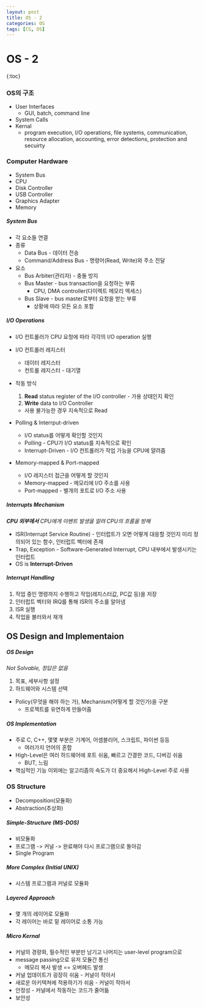 ```yaml
---
layout: post
title: OS - 2
categories: OS
tags: [CS, OS]
---
```


# OS - 2

{:toc}

### OS의 구조

- User Interfaces
  - GUI, batch, command line
- System Calls
- Kernal
  - program execution, I/O operations, file systems, communication, resource allocation, accounting, error detections, protection and secuirty

### Computer Hardware

- System Bus
- CPU
- Disk Controller
- USB Controller
- Graphics Adapter
- Memory

##### System Bus

- 각 요소들 연결
- 종류
  - Data Bus - 데이터 전송
  - Command/Address Bus - 명령어(Read, Write)와 주소 전달
- 요소
  - Bus Arbiter(관리자) - 충돌 방지
  - Bus Master - bus transaction을 요청하는 부류
    - CPU, DMA controller(다이렉트 메모리 엑세스)
  - Bus Slave - bus master로부터 요청을 받는 부류
    - 상황에 따라 모든 요소 포함

##### I/O Operations

- I/O 컨트롤러가 CPU 요청에 따라 각각의 I/O operation 실행
- I/O 컨트롤러 레지스터
  - 데이터 레지스터
  - 컨트롤 레지스터 - 대기열
- 작동 방식

  1. **Read** status register of the I/O controller - 가용 상태인지 확인
  2. **Write** data to I/O Controller

  - 사용 불가능한 경우 지속적으로 Read

- Polling & Interrput-driven
  - I/O status를 어떻게 확인할 것인지
  - Polling - CPU가 I/O status를 지속적으로 확인
  - Interrupt-Driven - I/O 컨트롤러가 작업 가능을 CPU에 얄려줌
- Memory-mapped & Port-mapped
  - I/O 레지스터 접근을 어떻게 할 것인지
  - Memory-mapped - 메모리에 I/O 주소를 사용
  - Port-mapped - 별개의 포트로 I/O 주소 사용

##### Interrupts Mechanism

_**CPU 외부에서** CPU에게 이벤트 발생을 알려 CPU의 흐름을 방해_

- ISR(Interrupt Service Routine) - 인터럽트가 오면 어떻게 대응할 것인지 미리 정의되어 있는 함수, 인터럽트 벡터에 존재
- Trap, Exception - Software-Generated Interrupt, CPU 내부에서 발생시키는 인터럽트
- OS is **Interrupt-Driven**

##### Interrupt Handling

1. 작업 중인 명령까지 수행하고 작업(레지스터값, PC값 등)을 저장
2. 인터럽트 벡터와 IRQ를 통해 ISR의 주소를 알아냄
3. ISR 실행
4. 작업을 불러와서 재개

## OS Design and Implementaion

##### OS Design

_Not Solvable, 정답은 없음_

1. 목표, 세부사항 설정
2. 하드웨어와 시스템 선택

- Policy(무엇을 해야 하는 가), Mechanism(어떻게 할 것인가)을 구분
  - 프로젝트를 유연하게 만들어줌

##### OS Implementation

- 주로 C, C++, 몇몇 부분은 기계어, 어셈블리어, 스크립트, 파이썬 등등
  - 여러가지 언어의 혼합
- High-Level은 여러 하드웨어에 포트 쉬움, 빠르고 간결한 코드, 디버깅 쉬움
  - BUT, 느림
- 핵심적인 기능 이외에는 알고리즘의 속도가 더 중요해서 High-Level 주로 사용

### OS Structure

- Decomposition(모듈화)
- Abstraction(추상화)

##### Simple-Structure (MS-DOS)

- 비모듈화
- 프로그램 -> 커널 -> 완료해야 다시 프로그램으로 돌아감
- Single Program

##### More Complex (Initial UNIX)

- 시스템 프로그램과 커널로 모듈화

##### Layered Approach

- 몇 개의 레이어로 모듈화
- 각 레이어는 바로 밑 레이어로 소통 가능

##### Micro Kernal

- 커널의 경량화, 필수적인 부분만 남기고 나머지는 user-level program으로
- message passing으로 유저 모듈간 통신
  - 메모리 복사 발생 == 오버헤드 발생
- 커널 업데이트가 굉장히 쉬움 - 커널이 작아서
- 새로운 아키텍쳐에 적용하기가 쉬움 - 커널이 작아서
- 안정성 - 커널에서 작동하는 코드가 줄어듦
- 보안성

#####
